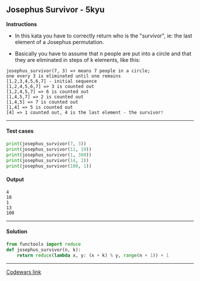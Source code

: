 ## Josephus Survivor - 5kyu

**Instructions**

- In this kata you have to correctly return who is the "survivor", ie: the last element of a Josephus permutation.

- Basically you have to assume that n people are put into a circle and that they are eliminated in steps of k elements, like this:

```
josephus_survivor(7, 3) => means 7 people in a circle;
one every 3 is eliminated until one remains
[1,2,3,4,5,6,7] - initial sequence
[1,2,4,5,6,7] => 3 is counted out
[1,2,4,5,7] => 6 is counted out
[1,4,5,7] => 2 is counted out
[1,4,5] => 7 is counted out
[1,4] => 5 is counted out
[4] => 1 counted out, 4 is the last element - the survivor!
```

---

#### Test cases

```python
print(josephus_survivor(7, 3))
print(josephus_survivor(11, 19))
print(josephus_survivor(1, 300))
print(josephus_survivor(14, 2))
print(josephus_survivor(100, 1))
```

#### Output 

```
4
10
1
13
100
```

---

#### Solution

```python
from functools import reduce
def josephus_survivor(n, k):
    return reduce(lambda x, y: (x + k) % y, range(n + 1)) + 1
```

---

[Codewars link](https://www.codewars.com/kata/555624b601231dc7a400017a)
